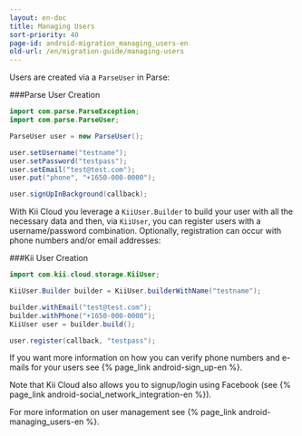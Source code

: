 ```yaml
---
layout: en-doc
title: Managing Users
sort-priority: 40
page-id: android-migration_managing_users-en
old-url: /en/migration-guide/managing-users
---
```

Users are created via a `ParseUser` in Parse:

###Parse User Creation
```java
import com.parse.ParseException;
import com.parse.ParseUser;

ParseUser user = new ParseUser();

user.setUsername("testname");
user.setPassword("testpass");
user.setEmail("test@test.com");
user.put("phone", "+1650-000-0000");

user.signUpInBackground(callback);
```

With Kii Cloud you leverage a `KiiUser.Builder` to build your user with all the necessary data and then, via `KiiUser`, you can register users with a username/password combination. Optionally, registration can occur with phone numbers and/or email addresses:

###Kii User Creation
```java
import com.kii.cloud.storage.KiiUser;

KiiUser.Builder builder = KiiUser.builderWithName("testname");

builder.withEmail("test@test.com");
builder.withPhone("+1650-000-0000");
KiiUser user = builder.build();

user.register(callback, "testpass");
```

If you want more information on how you can verify phone numbers and e-mails for your users see {% page_link android-sign_up-en %}.

Note that Kii Cloud also allows you to signup/login using Facebook (see {% page_link android-social_network_integration-en %}).

For more information on user management see {% page_link android-managing_users-en %}.